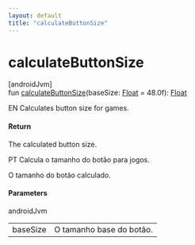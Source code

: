 ```yaml
---
layout: default
title: "calculateButtonSize"
---
```


# calculateButtonSize

[androidJvm]\
fun [calculateButtonSize](calculate-button-size.md)(baseSize: [Float](https://kotlinlang.org/api/core/kotlin-stdlib/kotlin/-float/index.html) = 48.0f): [Float](https://kotlinlang.org/api/core/kotlin-stdlib/kotlin/-float/index.html)

EN Calculates button size for games.

#### Return

The calculated button size.

PT Calcula o tamanho do botão para jogos.

O tamanho do botão calculado.

#### Parameters

androidJvm

| | |
|---|---|
| baseSize | O tamanho base do botão. |
